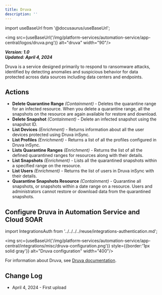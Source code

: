 ```yaml
---
title: Druva
description: ''
---
```


import useBaseUrl from '@docusaurus/useBaseUrl';

<img src={useBaseUrl('/img/platform-services/automation-service/app-central/logos/druva.png')} alt="druva" width="90"/>

***Version: 1.0  
Updated: April 4, 2024***

 Druva is a service designed primarily to respond to ransomware attacks, identified by detecting anomalies and suspicious behavior for data protected across data sources including data centers and endpoints.

## Actions

* **Delete Quarantine Range** *(Containment)* - Deletes the quarantine range for an infected resource. When you delete a quarantine range, all the snapshots on the resource are again available for restore and download.
* **Delete Snapshot** *(Containment)* - Delete an infected snapshot using the snapshot ID.
* **List Devices** *(Enrichment)* - Returns information about all the user devices protected using Druva inSync.
* **List Profiles** *(Enrichment)* - Returns a list of all the profiles configured in Druva inSync.
* **Lists Quarantine Ranges** *(Enrichment)* - Returns the list of all the defined quarantined ranges for resources along with their details.
* **List Snapshots** *(Enrichment)* - Lists all the quarantined snapshots within a specified range on the resource.
* **List Users** *(Enrichment)* - Returns the list of users in Druva inSync with their details.
* **Quarantine Snapshots Resource** *(Containment)* - Quarantine all snapshots, or snapshots within a date range on a resource.
 Users and administrators cannot restore or download data from the quarantined snapshots.

 ## Configure Druva in Automation Service and Cloud SOAR

import IntegrationsAuth from '../../../../reuse/integrations-authentication.md';

<IntegrationsAuth/>

<img src={useBaseUrl('/img/platform-services/automation-service/app-central/integrations/misc/druva-configuration.png')} style={{border:'1px solid gray'}} alt="Druva configuration" width="400"/>

For information about Druva, see [Druva documentation](https://help.druva.com/en/).

## Change Log

* April 4, 2024 - First upload
